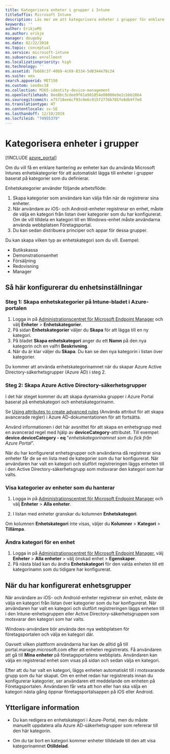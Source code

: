 ```yaml
---
title: Kategorisera enheter i grupper i Intune
titleSuffix: Microsoft Intune
description: Läs mer om att kategorisera enheter i grupper för enklare hantering.
keywords: ''
author: ErikjeMS
ms.author: erikje
manager: dougeby
ms.date: 02/22/2018
ms.topic: conceptual
ms.service: microsoft-intune
ms.subservice: enrollment
ms.localizationpriority: high
ms.technology: ''
ms.assetid: 7b668c37-40b9-4c69-8334-5d8344e78c24
ms.suite: ems
search.appverid: MET150
ms.custom: seodec18
ms.collection: M365-identity-device-management
ms.openlocfilehash: 8ee8bc3cdee9f61a901854e08000e9e2cbbb2864
ms.sourcegitcommit: e75718ee6cf93c0e6c915f2776b785fe8db9f7e0
ms.translationtype: HT
ms.contentlocale: sv-SE
ms.lasthandoff: 12/10/2019
ms.locfileid: "74955379"
---
```

# <a name="categorize-devices-into-groups"></a>Kategorisera enheter i grupper

[!INCLUDE [azure_portal](../includes/azure_portal.md)]

Om du vill få en enklare hantering av enheter kan du använda Microsoft Intunes enhetskategorier för att automatiskt lägga till enheter i grupper baserat på kategorier som du definierar.

Enhetskategorier använder följande arbetsflöde:
1. Skapa kategorier som användare kan välja från när de registrerar sina enheter.
2. När användare av iOS- och Android-enheter registrerar en enhet, måste de välja en kategori från listan över kategorier som du har konfigurerat. Om de vill tilldela en kategori till en Windows-enhet måste användarna använda webbplatsen Företagsportal.
3. Du kan sedan distribuera principer och appar för dessa grupper.

Du kan skapa vilken typ av enhetskategori som du vill. Exempel:
- Butikskassa
- Demonstrationsenhet
- Försäljning
- Redovisning
- Manager

## <a name="how-to-configure-device-categories"></a>Så här konfigurerar du enhetsinställningar

### <a name="step-1-create-device-categories-on-the-intune-blade-of-the-azure-portal"></a>Steg 1: Skapa enhetskategorier på Intune-bladet i Azure-portalen
1. Logga in på [Administrationscentret för Microsoft Endpoint Manager](https://go.microsoft.com/fwlink/?linkid=2109431) och välj **Enheter** > **Enhetskategorier**.
2. På sidan **Enhetskategorier** väljer du **Skapa** för att lägga till en ny kategori.
3. På bladet **Skapa enhetskategori** anger du ett **Namn** på den nya kategorin och en valfri **Beskrivning**.
4. När du är klar väljer du **Skapa**. Du kan se den nya kategorin i listan över kategorier.

Du kommer att använda enhetskategorinamnet när du skapar Azure Active Directory-säkerhetsgrupper (Azure AD) i steg 2.

### <a name="step-2-create-azure-active-directory-security-groups"></a>Steg 2: Skapa Azure Active Directory-säkerhetsgrupper
I det här steget kommer du att skapa dynamiska grupper i Azure Portal baserat på enhetskategori och enhetskategorinamn.

Se [Using attributes to create advanced rules](https://azure.microsoft.com/documentation/articles/active-directory-accessmanagement-groups-with-advanced-rules/#using-attributes-to-create-rules-for-device-objects) (Använda attribut för att skapa avancerade regler) i Azure AD-dokumentationen för att fortsätta.

Använd informationen i det här avsnittet för att skapa en enhetsgrupp med en avancerad regel med hjälp av **deviceCategory**-attributet. Till exempel: **device.deviceCategory - eq** ”*enhetskategorinamnet som du fick från Azure Portal*”.

När du har konfigurerat enhetsgrupper och användarna då registrerar sina enheter får de se en lista med de kategorier som du har konfigurerat. När användaren har valt en kategori och slutfört registreringen läggs enheten till i den Active Directory-säkerhetsgrupp som motsvarar den kategori som har valts.

### <a name="view-the-categories-of-devices-that-you-manage"></a>Visa kategorier av enheter som du hanterar

1. Logga in på [Administrationscentret för Microsoft Endpoint Manager](https://go.microsoft.com/fwlink/?linkid=2109431) och välj **Enheter** > **Alla enheter**.

2. I listan med enheter granskar du kolumnen **Enhetskategori**.

Om kolumnen **Enhetskategori** inte visas, väljer du **Kolumner** > **Kategori** > **Tillämpa**.

### <a name="change-the-category-of-a-device"></a>Ändra kategori för en enhet

1. Logga in på [Administrationscentret för Microsoft Endpoint Manager](https://go.microsoft.com/fwlink/?linkid=2109431), välj **Enheter** > **Alla enheter** > välj önskad enhet > **Egenskaper**.
2. På nästa blad kan du ändra **Enhetskategori** för den valda enheten till ett kategorinamn som du tidigare har konfigurerat.

## <a name="after-you-configure-device-groups"></a>När du har konfigurerat enhetsgrupper

När användare av iOS- och Android-enheter registrerar sin enhet, måste de välja en kategori från listan över kategorier som du har konfigurerat. När användaren har valt en kategori och slutfört registreringen läggs enheten till i den Intune-enhetsgruppen eller Active Directory-säkerhetsgruppen som motsvarar den kategori som har valts.

Windows-användare bör använda den nya webbplatsen för företagsportalen och välja en kategori där.

Oavsett vilken plattform användarna har kan de alltid gå till portal.manage.microsoft.com efter att enheten registrerats. Få användaren att gå till **Mina enheter** på företagsportalens webbplats. Användaren kan välja en registrerad enhet som visas på sidan och sedan välja en kategori.

Efter att du har valt en kategori, läggs enheten automatiskt till i motsvarande grupp som du har skapat. Om en enhet redan har registrerats innan du konfigurerar kategorier, ser användaren ett meddelande om enheten på Företagsportalen. Användaren får veta att hon eller han ska välja en kategori nästa gång öppnar företagsportalsappen på iOS eller Android.

## <a name="further-information"></a>Ytterligare information
- Du kan redigera en enhetskategori i Azure-Portal, men du måste manuellt uppdatera alla Azure AD-säkerhetsgrupper som refererar till den här kategorin.

- Om du tar bort en kategori kommer enheter tilldelade till den att visa kategorinamnet **Otilldelad**.
